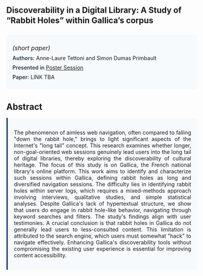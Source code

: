 
<style>    
    h2 {
        margin-top: 0;
        margin-bottom: 1.5rem;
        line-height: 1.3;
    }
    
    h3 {
        margin-top: 2rem;
        margin-bottom: 1rem;
        font-size: 1.4rem;
        font-weight:bold;
    }
    
    .metadata {
        background-color: #f7fafc;
        padding: 1rem;
        border-radius: 6px;
        margin-bottom: 2rem;
    }
    
    .metadata p {
        margin: 0.5rem 0;
    }
    
    .abstract {
        text-align: justify;
        padding: 1rem;
        background-color: #f7fafc;
        border-left: 4px solid #2c5282;
        border-radius: 0 6px 6px 0;
    }
    
    strong {
        color: #2d3748;
        font-weight: 600;
    }
</style>
<main role="main">
<h2>Discoverability in a Digital Library: A Study of “Rabbit Holes” within Gallica’s corpus</h2>

<section class="metadata">
<p style='font-size:1rem'><i>(short paper)</i></p>
<p><strong>Authors:</strong> Anne-Laure Tettoni and Simon Dumas Primbault</p>
<p><strong>Presented in</strong> <a href="/programme/#session<NA>nan">Poster Session</a></p>
<p><strong>Paper:</strong> LINK TBA</p>
</section>

<section>
<h3>Abstract</h3>
<div class="abstract">
<p>The phenomenon of aimless web navigation, often compared to falling "down the rabbit hole," brings to light significant aspects of the Internet's "long tail" concept. This research examines whether longer, non-goal-oriented web sessions genuinely lead users into the long tail of digital libraries, thereby exploring the discoverability of cultural heritage. The focus of this study is on Gallica, the French national library's online platform. This work aims to identify and characterize such sessions within Gallica, defining rabbit holes as long and diversified navigation sessions. The difficulty lies in identifying rabbit holes within server logs, which requires a mixed-methods approach involving interviews, qualitative studies, and simple statistical analyses. Despite Gallica's lack of hypertextual structure, we show that users do engage in rabbit hole-like behavior, navigating through keyword searches and filters. The study's findings align with user testimonies. A crucial conclusion is that rabbit holes in Gallica do not generally lead users to less-consulted content. This limitation is attributed to the search engine, which users must somewhat "hack" to navigate effectively. Enhancing Gallica's discoverability tools without compromising the existing user experience is essential for improving content accessibility.</p>
</div>
</section>
</main>